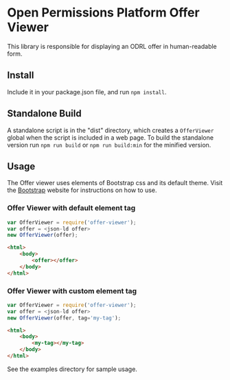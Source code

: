 # Open Permissions Platform Offer Viewer
This library is responsible for displaying an ODRL offer in human-readable form.

Install
------

Include it in your package.json file, and run `npm install`.

Standalone Build
----------------

A standalone script is in the "dist" directory, which creates a `OfferViewer`
global when the script is included in a web page. To build the standalone
version run `npm run build` or `npm run build:min` for the minified version.

Usage
-----
The Offer viewer uses elements of Bootstrap css and its default theme. Visit the [Bootstrap](http://getbootstrap.com/getting-started/) website for instructions on how to use.

### Offer Viewer with default element tag
```javascript
var OfferViewer = require('offer-viewer');
var offer = <json-ld offer>
new OfferViewer(offer);
```

```html
<html>
    <body>
        <offer></offer>
    </body>
</html>
```

### Offer Viewer with custom element tag
```javascript
var OfferViewer = require('offer-viewer');
var offer = <json-ld offer>
new OfferViewer(offer, tag='my-tag');
```

```html
<html>
    <body>
        <my-tag></my-tag>
    </body>
</html>
```

See the examples directory for sample usage.

